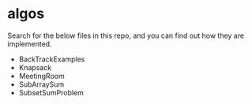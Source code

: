 # algos
Search for the below files in this repo, and you can find out how they are implemented.
- BackTrackExamples
- Knapsack
- MeetingRoom
- SubArraySum
- SubsetSumProblem
